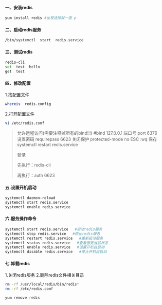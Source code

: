 #### 一、安装redis 

```bash
yum install redis #出现选择就一直 y
```

#### 二、启动redis服务 

```bash
/bin/systemctl  start  redis.service
```

#### 三、测试redis

```bash
redis-cli
set  test  hello
get  test
```

#### 四、修改配置

  1.找配置文件 

```bash
whereis  redis.config  
```

  2.打开配置文件  

```bash
vi /etc/redis.conf  
```

>允许远程访问(需要注释掉所有的bind!!!)
>#bind 127.0.0.1
>端口号
>port 6379
>设置密码
>requirepass 6623
>关闭保护
>protected-mode no
>ESC  :wq  保存
>systemctl restart redis.service 
>
>登录
>
>先执行：redis-cli 
>
>再执行：auth 6623

#### 五.设置开机启动

```bash
systemctl daemon-reload
systemctl start redis.service
systemctl enable redis.service
```

#### 六.服务操作命令

```bash
systemctl start redis.service   #启动redis服务
systemctl stop redis.service   #停止redis服务
systemctl restart redis.service   #重新启动服务
systemctl status redis.service   #查看服务当前状态
systemctl enable redis.service   #设置开机自启动
systemctl disable redis.service   #停止开机自启动 
```

#### 七.卸载redis

1.关闭redis服务
2.删除redis文件相关目录

```bash
rm -rf /usr/local/redis/bin/redis*
rm -rf /etc/redis.conf  
```

```bash
yum remove redis
```


